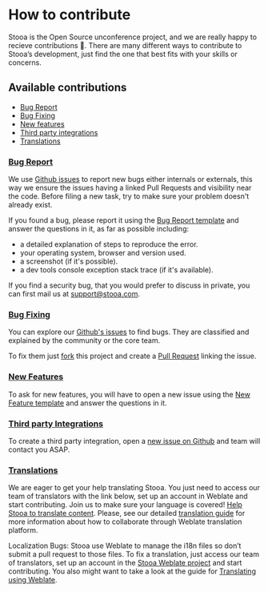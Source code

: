 # How to contribute

Stooa is the Open Source unconference project, and we are really happy to recieve contributions 🎉. There are many different ways to contribute to Stooa’s development, just find the one that best fits with your skills or concerns.

## Available contributions

* [Bug Report](CONTRIBUTING.md#bug-report)
* [Bug Fixing](CONTRIBUTING.md#bug-fixing)
* [New features](CONTRIBUTING.md#new-features)
* [Third party integrations](CONTRIBUTING.md#third-party)
* [Translations](CONTRIBUTING.md#translations)

### [Bug Report](CONTRIBUTING.md#bug-report)

We use [Github issues][issues] to report new bugs either internals or externals, this way we ensure the issues having a linked Pull Requests and visibility near the code. Before filing a new task, try to make sure your problem doesn't already exist.

If you found a bug, please report it using the [Bug Report template][issue_bug] and answer the questions in it, as far as possible including:

* a detailed explanation of steps to reproduce the error.
* your operating system, browser and version used.
* a screenshot (if it's possible).
* a dev tools console exception stack trace (if it's available).

If you find a security bug, that you would prefer to discuss in private, you can first mail us at [support@stooa.com](mailto:support@stooa.com).

### [Bug Fixing](CONTRIBUTING.md#bug-fixing)

You can explore our [Github's issues][issues] to find bugs. They are classified and explained by the community or the core team.

To fix them just [fork][how_to_fork] this project and create a [Pull Request][how_to_pr] linking the issue.

### [New Features](CONTRIBUTING.md#new-features)

To ask for new features, you will have to open a new issue using the [New Feature template][issue_feature] and answer the questions in it.

### [Third party Integrations](CONTRIBUTING.md#third-party)

To create a third party integration, open a [new issue on Github][issues] and team will contact you ASAP.

### [Translations](CONTRIBUTING.md#translations)

We are eager to get your help translating Stooa. You just need to access our team of translators with the link below, set up an account in Weblate and start contributing. Join us to make sure your language is covered! [Help Stooa to translate content][weblate]. Please, see our detailed [translation guide][translation] for more information about how to collaborate through Weblate translation platform.

Localization Bugs: Stooa use Weblate to manage the i18n files so don’t submit a pull request to those files. To fix a translation, just access our team of translators, set up an account in the [Stooa Weblate project][weblate] and start contributing. You also might want to take a look at the guide for [Translating using Weblate](https://docs.weblate.org/en/latest/user/translating.html).

[issues]: https://github.com/Runroom/Stooa/issues
[issue_bug]: https://github.com/Stooa/Stooa/issues/new?assignees=&labels=bug%2Ctriage&template=BUG-REPORT.yml&title=%5BBug%5D%3A+
[issue_feature]: https://github.com/Stooa/Stooa/issues/new?assignees=&labels=feature-request&template=FEATURE-REQUEST.yml&title=%5BFeature%5D%3A+
[discussions]: https://github.com/Stooa/Stooa/discussions
[documentation]: https://github.com/Stooa/Documentation
[how_to_fork]: https://help.github.com/articles/fork-a-repo/
[how_to_pr]: https://docs.github.com/en/github/collaborating-with-pull-requests/proposing-changes-to-your-work-with-pull-requests/about-pull-requests
[weblate]: https://hosted.weblate.org/projects/stooa/
[translation]: ./contributing/translations.md
